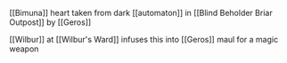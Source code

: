 [[Bimuna]] heart taken from dark [[automaton]] in [[Blind Beholder Briar Outpost]] by [[Geros]]

[[Wilbur]] at [[Wilbur's Ward]] infuses this into [[Geros]] maul for a magic weapon